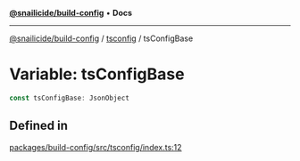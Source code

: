 [**@snailicide/build-config**](../../README.md) • **Docs**

---

[@snailicide/build-config](../../README.md) / [tsconfig](../README.md) / tsConfigBase

# Variable: tsConfigBase

```ts
const tsConfigBase: JsonObject
```

## Defined in

[packages/build-config/src/tsconfig/index.ts:12](https://github.com/gbtunney/snailicide-monorepo/blob/864f9979e97eb579a793bd06e883355f7bea5c52/packages/build-config/src/tsconfig/index.ts#L12)
